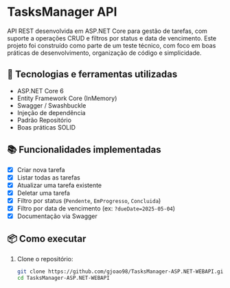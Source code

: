 # TasksManager API

API REST desenvolvida em ASP.NET Core para gestão de tarefas, com suporte a operações CRUD e filtros por status e data de vencimento. Este projeto foi construído como parte de um teste técnico, com foco em boas práticas de desenvolvimento, organização de código e simplicidade.

## 🚀 Tecnologias e ferramentas utilizadas

- ASP.NET Core 6
- Entity Framework Core (InMemory)
- Swagger / Swashbuckle
- Injeção de dependência
- Padrão Repositório
- Boas práticas SOLID

## 📚 Funcionalidades implementadas

- [x] Criar nova tarefa
- [x] Listar todas as tarefas
- [x] Atualizar uma tarefa existente
- [x] Deletar uma tarefa
- [x] Filtro por status (`Pendente`, `EmProgresso`, `Concluida`)
- [x] Filtro por data de vencimento (ex: `?dueDate=2025-05-04`)
- [x] Documentação via Swagger

## 📦 Como executar

1. Clone o repositório:
   ```bash
   git clone https://github.com/gjoao98/TasksManager-ASP.NET-WEBAPI.git
   cd TasksManager-ASP.NET-WEBAPI
